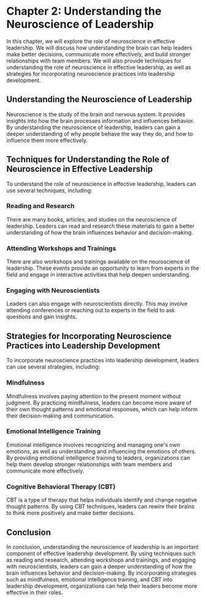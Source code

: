 Chapter 2: Understanding the Neuroscience of Leadership
=======================================================

In this chapter, we will explore the role of neuroscience in effective leadership. We will discuss how understanding the brain can help leaders make better decisions, communicate more effectively, and build stronger relationships with team members. We will also provide techniques for understanding the role of neuroscience in effective leadership, as well as strategies for incorporating neuroscience practices into leadership development.

Understanding the Neuroscience of Leadership
--------------------------------------------

Neuroscience is the study of the brain and nervous system. It provides insights into how the brain processes information and influences behavior. By understanding the neuroscience of leadership, leaders can gain a deeper understanding of why people behave the way they do, and how to influence them more effectively.

Techniques for Understanding the Role of Neuroscience in Effective Leadership
-----------------------------------------------------------------------------

To understand the role of neuroscience in effective leadership, leaders can use several techniques, including:

### Reading and Research

There are many books, articles, and studies on the neuroscience of leadership. Leaders can read and research these materials to gain a better understanding of how the brain influences behavior and decision-making.

### Attending Workshops and Trainings

There are also workshops and trainings available on the neuroscience of leadership. These events provide an opportunity to learn from experts in the field and engage in interactive activities that help deepen understanding.

### Engaging with Neuroscientists

Leaders can also engage with neuroscientists directly. This may involve attending conferences or reaching out to experts in the field to ask questions and gain insights.

Strategies for Incorporating Neuroscience Practices into Leadership Development
-------------------------------------------------------------------------------

To incorporate neuroscience practices into leadership development, leaders can use several strategies, including:

### Mindfulness

Mindfulness involves paying attention to the present moment without judgment. By practicing mindfulness, leaders can become more aware of their own thought patterns and emotional responses, which can help inform their decision-making and communication.

### Emotional Intelligence Training

Emotional intelligence involves recognizing and managing one's own emotions, as well as understanding and influencing the emotions of others. By providing emotional intelligence training to leaders, organizations can help them develop stronger relationships with team members and communicate more effectively.

### Cognitive Behavioral Therapy (CBT)

CBT is a type of therapy that helps individuals identify and change negative thought patterns. By using CBT techniques, leaders can rewire their brains to think more positively and make better decisions.

Conclusion
----------

In conclusion, understanding the neuroscience of leadership is an important component of effective leadership development. By using techniques such as reading and research, attending workshops and trainings, and engaging with neuroscientists, leaders can gain a deeper understanding of how the brain influences behavior and decision-making. By incorporating strategies such as mindfulness, emotional intelligence training, and CBT into leadership development, organizations can help their leaders become more effective in their roles.
